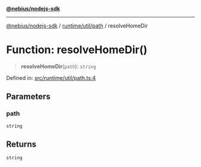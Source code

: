 [**@nebius/nodejs-sdk**](../../../../README.md)

---

[@nebius/nodejs-sdk](../../../../README.md) / [runtime/util/path](../README.md) / resolveHomeDir

# Function: resolveHomeDir()

> **resolveHomeDir**(`path`): `string`

Defined in: [src/runtime/util/path.ts:4](https://github.com/nebius/nodejs-sdk/blob/a37d220b2851e3bf0d396cb03828d544f584df45/src/runtime/util/path.ts#L4)

## Parameters

### path

`string`

## Returns

`string`
